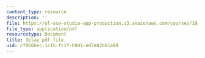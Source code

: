 ```yaml
---
content_type: resource
description: ''
file: https://ol-ocw-studio-app-production.s3.amazonaws.com/courses/18-650-statistics-for-applications-fall-2016/cf066bec1c15fc1fb941ed7e82bb1a89_JBIz7UadY5M.pdf
file_type: application/pdf
resourcetype: Document
title: 3play pdf file
uid: cf066bec-1c15-fc1f-b941-ed7e82bb1a89
---
```

